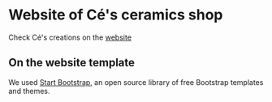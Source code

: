 # Website of Cé's ceramics shop
Check Cé's creations on the [website](ce-ceramique@github.io)

## On the website template
We used [Start Bootstrap](https://startbootstrap.com), an open source library of free Bootstrap templates and themes.
